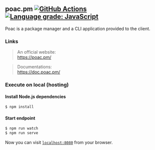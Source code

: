 ## poac.pm [![GitHub Actions](https://github.com/poacpm/poac.pm/workflows/Build%20and%20Deploy/badge.svg)](https://github.com/poacpm/poac.pm/actions?query=workflow%3A%22Build+and+Deploy%22) [![Language grade: JavaScript](https://img.shields.io/lgtm/grade/javascript/g/poacpm/poac.pm.svg?logo=lgtm&logoWidth=18)](https://lgtm.com/projects/g/poacpm/poac.pm/context:javascript)

Poac is a package manager and a CLI application provided to the client.


### Links
> An official website:<br>
https://poac.pm/

> Documentations:<br>
https://doc.poac.pm/


### Execute on local (hosting)

#### Install Node.js dependencies
```bash
$ npm install
```

#### Start endpoint
```bash
$ npm run watch
$ npm run serve
```

Now you can visit [`localhost:8080`](http://localhost:8080) from your browser.
